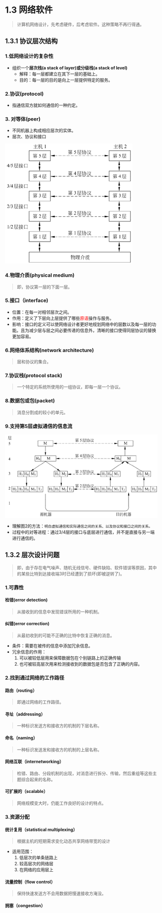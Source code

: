 # 1.3 网络软件

> 计算机网络设计，先考虑硬件，后考虑软件。这种策略不再行得通。

## 1.3.1 协议层次结构

### 1.低网络设计的复杂性

- 组织一个**层次栈(a stack of layer)**或**分级栈(a stack of level)**
  - 解释：每一层都建立在其下一层的基础上。
  - 目的：每一层的目的是向上一层提供特定的服务。

### 2.协议(protocol)

- 指通信双方就如何通信的一种约定。

### 3. 对等体(peer)

- 不同机器上构成相应层次的实体。
- 层次、协议和接口

![层次、协议和接口](1.3网络软件.assets/image-20220729153001941.png)

### 4.物理介质(physical medium)

> 即，协议第一层的下面一层。

### 5.接口（interface)

- 位置：在每一对相邻层次之间。
- 作用：定义了下层向上层提供了哪些<font color='red'>原语</font>操作与服务。
- 影响：接口的定义可以使网络设计者更好地规划网络中的层数以及每一层的功能。且为减少层与层之间必要传递的信息外，清晰的接口使得同层协议的替换更加容易。

### 6.网络体系结构(network architecture)

> 层和协议的集合。

### 7.协议栈(protocol stack)

> 一个特定的系统所使用的一组协议，即每一层一个协议。

### 8.数据包或包(packet)

> 消息分割成的较小的单元。

### 9.支持第5层虚拟通信的信息流

![image-20220729170728978](1.3网络软件.assets/image-20220729170728978.png)

- 理解图2的方法：`明白虚拟通信和实际通信之间的关系、以及协议和接口之间的关系。`
- 过程中的对等进程：通过3/4层的接口与底层进行通信，并不是直接与另一端进行通信的。

## 1.3.2 层次设计问题

> 即，由于存在电气噪声、随机无线信号、硬件缺陷、软件错误等原因，其中的某些比特到达接收端3时已经遭到了损坏(即被逆转了)。

### 1.可靠性

#### 检错(error detection)

> 从接收到的信息中发现错误所用的一种机制。

#### 纠错(error correction)

> 从最初收到的可能不正确的比特中恢复正确的消息。

- 条件：需要在被传的信息中添加冗余信息。
- 冗余信息的作用：
  1. 可以被较低层用来保障数据包在个别链路上的正确传输
  2. 也可被较高层次用来检测接收到的数据包是否包含了正确的内容。

### 2.找到通过网络的工作路径

#### 路由（routing）

> 即通过网络的工作路径。

#### 寻址（addressing）

> 一种标识发送方和接收方的机制的下层名称。

#### 命名（naming）

> 一种标识发送发和接收方的机制的上层名称。

#### 网络互联（internetworking）

> 检错、路由、分段机制的出现，对消息进行拆分、传输，然后重组等这些主题综合起来的名称。

#### 可扩展的（scalable）

> 网络规模变大时，仍能工作良好的设计的特点。

### 3.资源分配

#### 统计复用（statistical multiplexing）

> 根据主机的短期需求变化动态共享网络带宽的设计

- 适用范围：
  1. 低层次的单条链路上
  2. 较高层次的网络层
  3. 在网络的应用层上

#### 流量控制（flow control）

> 保持快速发送方不会用数据把慢速接收方淹没。

#### 拥塞（congestion）

